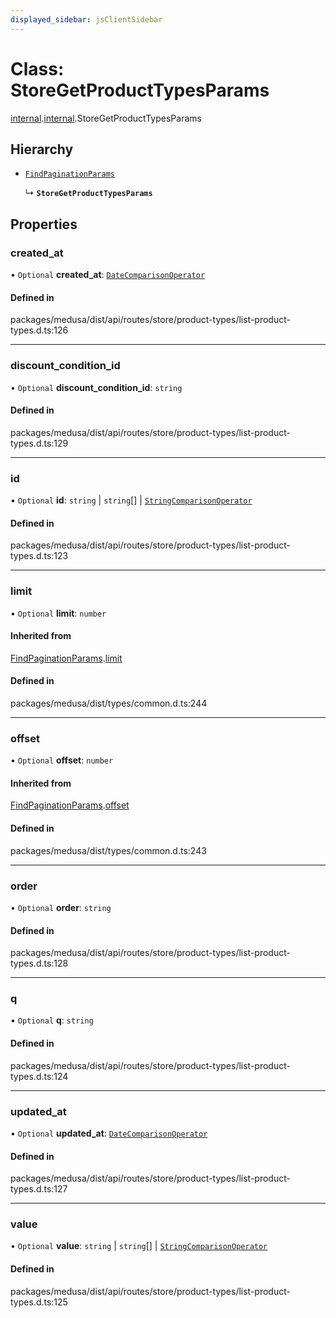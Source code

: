 ```yaml
---
displayed_sidebar: jsClientSidebar
---
```


# Class: StoreGetProductTypesParams

[internal](../modules/internal-8.md).[internal](../modules/internal-8.internal.md).StoreGetProductTypesParams

## Hierarchy

- [`FindPaginationParams`](internal-4.FindPaginationParams.md)

  ↳ **`StoreGetProductTypesParams`**

## Properties

### created\_at

• `Optional` **created\_at**: [`DateComparisonOperator`](internal-2.DateComparisonOperator.md)

#### Defined in

packages/medusa/dist/api/routes/store/product-types/list-product-types.d.ts:126

___

### discount\_condition\_id

• `Optional` **discount\_condition\_id**: `string`

#### Defined in

packages/medusa/dist/api/routes/store/product-types/list-product-types.d.ts:129

___

### id

• `Optional` **id**: `string` \| `string`[] \| [`StringComparisonOperator`](internal-6.StringComparisonOperator.md)

#### Defined in

packages/medusa/dist/api/routes/store/product-types/list-product-types.d.ts:123

___

### limit

• `Optional` **limit**: `number`

#### Inherited from

[FindPaginationParams](internal-4.FindPaginationParams.md).[limit](internal-4.FindPaginationParams.md#limit)

#### Defined in

packages/medusa/dist/types/common.d.ts:244

___

### offset

• `Optional` **offset**: `number`

#### Inherited from

[FindPaginationParams](internal-4.FindPaginationParams.md).[offset](internal-4.FindPaginationParams.md#offset)

#### Defined in

packages/medusa/dist/types/common.d.ts:243

___

### order

• `Optional` **order**: `string`

#### Defined in

packages/medusa/dist/api/routes/store/product-types/list-product-types.d.ts:128

___

### q

• `Optional` **q**: `string`

#### Defined in

packages/medusa/dist/api/routes/store/product-types/list-product-types.d.ts:124

___

### updated\_at

• `Optional` **updated\_at**: [`DateComparisonOperator`](internal-2.DateComparisonOperator.md)

#### Defined in

packages/medusa/dist/api/routes/store/product-types/list-product-types.d.ts:127

___

### value

• `Optional` **value**: `string` \| `string`[] \| [`StringComparisonOperator`](internal-6.StringComparisonOperator.md)

#### Defined in

packages/medusa/dist/api/routes/store/product-types/list-product-types.d.ts:125
